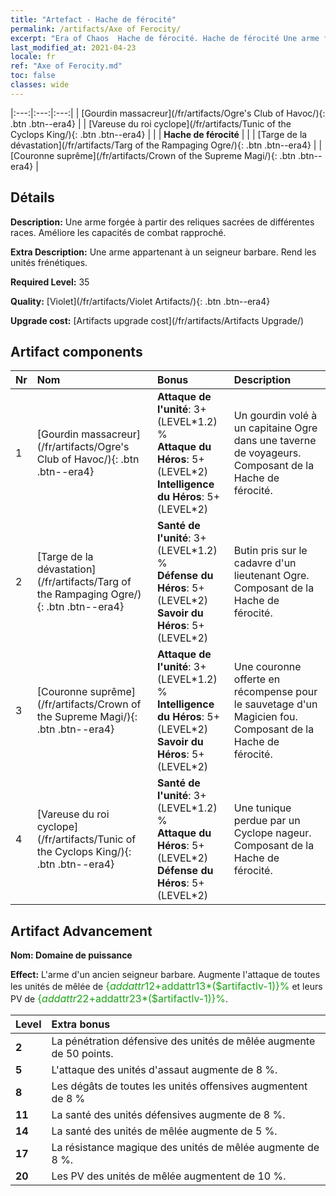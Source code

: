 ```yaml
---
title: "Artefact - Hache de férocité"
permalink: /artifacts/Axe of Ferocity/
excerpt: "Era of Chaos  Hache de férocité. Hache de férocité Une arme forgée à partir des reliques sacrées de différentes races. Améliore les capacités de combat rapproché."
last_modified_at: 2021-04-23
locale: fr
ref: "Axe of Ferocity.md"
toc: false
classes: wide
---
```


  |:---:|:---:|:---:| 
  | [Gourdin massacreur](/fr/artifacts/Ogre's Club of Havoc/){: .btn .btn--era4} |   | [Vareuse du roi cyclope](/fr/artifacts/Tunic of the Cyclops King/){: .btn .btn--era4} | 
  |   | **Hache de férocité** |  | 
  | [Targe de la dévastation](/fr/artifacts/Targ of the Rampaging Ogre/){: .btn .btn--era4} |   | [Couronne suprême](/fr/artifacts/Crown of the Supreme Magi/){: .btn .btn--era4} | 


## Détails

 **Description:** Une arme forgée à partir des reliques sacrées de différentes races. Améliore les capacités de combat rapproché.

 **Extra Description:** Une arme appartenant à un seigneur barbare. Rend les unités frénétiques.

 **Required Level:** 35

 **Quality:** [Violet](/fr/artifacts/Violet Artifacts/){: .btn .btn--era4}

 **Upgrade cost:** [Artifacts upgrade cost](/fr/artifacts/Artifacts Upgrade/)



## Artifact components

  | Nr |    Nom    |   Bonus | Description | 
  |:---|:-----------|:--------|:------------| 
  | 1 | [Gourdin massacreur](/fr/artifacts/Ogre's Club of Havoc/){: .btn .btn--era4} | **Attaque de l'unité**: 3+(LEVEL\*1.2) %<br/>**Attaque du Héros**: 5+(LEVEL\*2)<br/>**Intelligence du Héros**: 5+(LEVEL\*2) | Un gourdin volé à un capitaine Ogre dans une taverne de voyageurs. Composant de la Hache de férocité. | 
  | 2 | [Targe de la dévastation](/fr/artifacts/Targ of the Rampaging Ogre/){: .btn .btn--era4} | **Santé de l'unité**: 3+(LEVEL\*1.2) %<br/>**Défense du Héros**: 5+(LEVEL\*2)<br/>**Savoir du Héros**: 5+(LEVEL\*2) | Butin pris sur le cadavre d'un lieutenant Ogre. Composant de la Hache de férocité. | 
  | 3 | [Couronne suprême](/fr/artifacts/Crown of the Supreme Magi/){: .btn .btn--era4} | **Attaque de l'unité**: 3+(LEVEL\*1.2) %<br/>**Intelligence du Héros**: 5+(LEVEL\*2)<br/>**Savoir du Héros**: 5+(LEVEL\*2) | Une couronne offerte en récompense pour le sauvetage d'un Magicien fou. Composant de la Hache de férocité. | 
  | 4 | [Vareuse du roi cyclope](/fr/artifacts/Tunic of the Cyclops King/){: .btn .btn--era4} | **Santé de l'unité**: 3+(LEVEL\*1.2) %<br/>**Attaque du Héros**: 5+(LEVEL\*2)<br/>**Défense du Héros**: 5+(LEVEL\*2) | Une tunique perdue par un Cyclope nageur. Composant de la Hache de férocité. | 


## Artifact Advancement

 **Nom: Domaine de puissance**

 **Effect:** L'arme d'un ancien seigneur barbare. Augmente l'attaque de toutes les unités de mêlée de <span style="color: #1ca216;font-size:16px">{$addattr12+$addattr13*($artifactlv-1)}%</span> et leurs PV de <span style="color: #1ca216;font-size:16px">{$addattr22+$addattr23*($artifactlv-1)}%</span>.

  |  Level  |    Extra bonus  | 
  |:--------|:----------------| 
  | **2** | La pénétration défensive des unités de mêlée augmente de 50 points. | 
  | **5** | L'attaque des unités d'assaut augmente de 8 %. | 
  | **8** | Les dégâts de toutes les unités offensives augmentent de 8 % | 
  | **11** | La santé des unités défensives augmente de 8 %. | 
  | **14** | La santé des unités de mêlée augmente de 5 %. | 
  | **17** | La résistance magique des unités de mêlée augmente de 8 %. | 
  | **20** | Les PV des unités de mêlée augmentent de 10 %. | 
